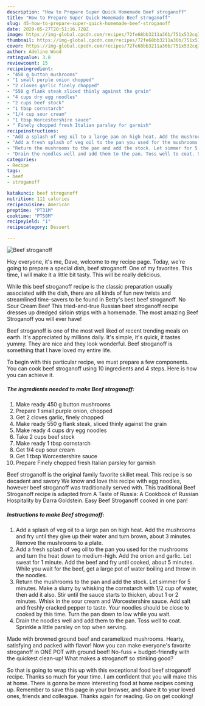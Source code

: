 ```yaml
---
description: "How to Prepare Super Quick Homemade Beef stroganoff"
title: "How to Prepare Super Quick Homemade Beef stroganoff"
slug: 45-how-to-prepare-super-quick-homemade-beef-stroganoff
date: 2020-05-27T20:51:16.728Z
image: https://img-global.cpcdn.com/recipes/72fe68bb3211a36b/751x532cq70/beef-stroganoff-recipe-main-photo.jpg
thumbnail: https://img-global.cpcdn.com/recipes/72fe68bb3211a36b/751x532cq70/beef-stroganoff-recipe-main-photo.jpg
cover: https://img-global.cpcdn.com/recipes/72fe68bb3211a36b/751x532cq70/beef-stroganoff-recipe-main-photo.jpg
author: Adeline Wood
ratingvalue: 3.8
reviewcount: 15
recipeingredient:
- "450 g button mushrooms"
- "1 small purple onion chopped"
- "2 cloves garlic finely chopped"
- "550 g flank steak sliced thinly against the grain"
- "4 cups dry egg noodles"
- "2 cups beef stock"
- "1 tbsp cornstarch"
- "1/4 cup sour cream"
- "1 tbsp Worcestershire sauce"
- " Finely chopped fresh Italian parsley for garnish"
recipeinstructions:
- "Add a splash of veg oil to a large pan on high heat. Add the mushrooms and fry until they give up their water and turn brown, about 3 minutes. Remove the mushrooms to a plate."
- "Add a fresh splash of veg oil to the pan you used for the mushrooms and turn the heat down to medium-high. Add the onion and garlic. Let sweat for 1 minute. Add the beef and fry until cooked, about 5 minutes. While you wait for the beef, get a large pot of water boiling and throw in the noodles."
- "Return the mushrooms to the pan and add the stock. Let simmer for 5 minutes. Make a slurry by whisking the cornstarch with 1/2 cup of water, then add it also. Stir until the sauce starts to thicken, about 1 or 2 minutes. Whisk in the sour cream and Worcestershire sauce. Add salt and freshly cracked pepper to taste. Your noodles should be close to cooked by this time. Turn the pan down to low while you wait."
- "Drain the noodles well and add them to the pan. Toss well to coat. Sprinkle a little parsley on top when serving."
categories:
- Recipe
tags:
- beef
- stroganoff

katakunci: beef stroganoff 
nutrition: 111 calories
recipecuisine: American
preptime: "PT31M"
cooktime: "PT58M"
recipeyield: "1"
recipecategory: Dessert

---
```



![Beef stroganoff](https://img-global.cpcdn.com/recipes/72fe68bb3211a36b/751x532cq70/beef-stroganoff-recipe-main-photo.jpg)

Hey everyone, it's me, Dave, welcome to my recipe page. Today, we're going to prepare a special dish, beef stroganoff. One of my favorites. This time, I will make it a little bit tasty. This will be really delicious.

While this beef stroganoff recipe is the classic preparation usually associated with the dish, there are all kinds of fun new twists and streamlined time-savers to be found in Betty&#39;s best beef stroganoff. No Sour Cream Beef This tried-and-true Russian beef stroganoff recipe dresses up dredged sirloin strips with a homemade. The most amazing Beef Stroganoff you will ever have!

Beef stroganoff is one of the most well liked of recent trending meals on earth. It's appreciated by millions daily. It's simple, it's quick, it tastes yummy. They are nice and they look wonderful. Beef stroganoff is something that I have loved my entire life.


To begin with this particular recipe, we must prepare a few components. You can cook beef stroganoff using 10 ingredients and 4 steps. Here is how you can achieve it.

<!--inarticleads1-->

##### The ingredients needed to make Beef stroganoff:

1. Make ready 450 g button mushrooms
1. Prepare 1 small purple onion, chopped
1. Get 2 cloves garlic, finely chopped
1. Make ready 550 g flank steak, sliced thinly against the grain
1. Make ready 4 cups dry egg noodles
1. Take 2 cups beef stock
1. Make ready 1 tbsp cornstarch
1. Get 1/4 cup sour cream
1. Get 1 tbsp Worcestershire sauce
1. Prepare  Finely chopped fresh Italian parsley for garnish


Beef stroganoff is the original family favorite skillet meal. This recipe is so decadent and savory We know and love this recipe with egg noodles, however beef stroganoff was traditionally served with. This traditional Beef Stroganoff recipe is adapted from A Taste of Russia: A Cookbook of Russian Hospitality by Darra Goldstein. Easy Beef Stroganoff cooked in one pan! 

<!--inarticleads2-->

##### Instructions to make Beef stroganoff:

1. Add a splash of veg oil to a large pan on high heat. Add the mushrooms and fry until they give up their water and turn brown, about 3 minutes. Remove the mushrooms to a plate.
1. Add a fresh splash of veg oil to the pan you used for the mushrooms and turn the heat down to medium-high. Add the onion and garlic. Let sweat for 1 minute. Add the beef and fry until cooked, about 5 minutes. While you wait for the beef, get a large pot of water boiling and throw in the noodles.
1. Return the mushrooms to the pan and add the stock. Let simmer for 5 minutes. Make a slurry by whisking the cornstarch with 1/2 cup of water, then add it also. Stir until the sauce starts to thicken, about 1 or 2 minutes. Whisk in the sour cream and Worcestershire sauce. Add salt and freshly cracked pepper to taste. Your noodles should be close to cooked by this time. Turn the pan down to low while you wait.
1. Drain the noodles well and add them to the pan. Toss well to coat. Sprinkle a little parsley on top when serving.


Made with browned ground beef and caramelized mushrooms. Hearty, satisfying and packed with flavor! Now you can make everyone&#39;s favorite stroganoff in ONE POT with ground beef! No-fuss + budget-friendly with the quickest clean-up! What makes a stroganoff so stinking good? 

So that is going to wrap this up with this exceptional food beef stroganoff recipe. Thanks so much for your time. I am confident that you will make this at home. There is gonna be more interesting food at home recipes coming up. Remember to save this page in your browser, and share it to your loved ones, friends and colleague. Thanks again for reading. Go on get cooking!
